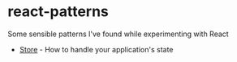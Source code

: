 # react-patterns
Some sensible patterns I've found while experimenting with React

* [Store](store.md) - How to handle your application's state
